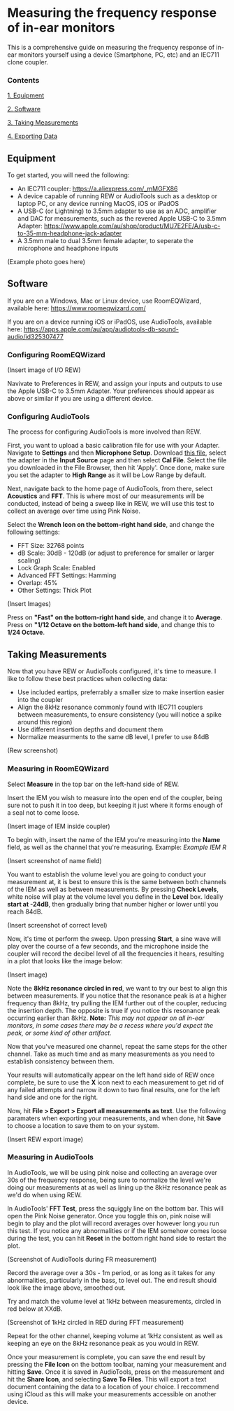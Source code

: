 <h1>Measuring the frequency response of in-ear monitors</h1>

This is a comprehensive guide on measuring the frequency response of in-ear monitors yourself using a device (Smartphone, PC, etc) and an IEC711 clone coupler. 

<h3>Contents</h3>

[1. Equipment](#Equipment)

[2. Software](#REW)

[3. Taking Measurements](#Measurements)

[4. Exporting Data](#Data)

<h2><a name="Eqipment">Equipment</h2></a>

To get started, you will need the following:

 - An IEC711 coupler: https://a.aliexpress.com/_mMGFX86
 - A device capable of running REW or AudioTools such as a desktop or laptop PC, or any device running MacOS, iOS or iPadOS
 - A USB-C (or Lightning) to 3.5mm adapter to use as an ADC, amplifier and DAC for measurements, such as the revered Apple USB-C to 3.5mm Adapter: https://www.apple.com/au/shop/product/MU7E2FE/A/usb-c-to-35-mm-headphone-jack-adapter
 - A 3.5mm male to dual 3.5mm female adapter, to seperate the microphone and headphone inputs

(Example photo goes here)

<h2><a name="Equipment">Software</h2></a>

If you are on a Windows, Mac or Linux device, use RoomEQWizard, available here: https://www.roomeqwizard.com/

If you are on a device running iOS or iPadOS, use AudioTools, available here: https://apps.apple.com/au/app/audiotools-db-sound-audio/id325307477

<h3>Configuring RoomEQWizard</h3>

(Insert image of I/O REW)

Navivate to Preferences in REW, and assign your inputs and outputs to use the Apple USB-C to 3.5mm Adapter. Your preferences should appear as above or similar if you are using a different device.

<h3>Configuring AudioTools</h3>

The process for configuring AudioTools is more involved than REW. 

First, you want to upload a basic calibration file for use with your Adapter. Navigate to <b>Settings</b> and then <b>Microphone Setup</b>. Download [this file](addlinkhere), select the adapter in the <b>Input Source</b> page and then select <b>Cal File</b>. Select the file you downloaded in the File Browser, then hit 'Apply'. Once done, make sure you set the adapter to <b>High Range</b> as it will be Low Range by default.

Next, navigate back to the home page of AudioTools, from there, select <b>Acoustics</b> and <b>FFT</b>. This is where most of our measurements will be conducted, instead of being a sweep like in REW, we will use this test to collect an average over time using Pink Noise.

Select the <b>Wrench Icon on the bottom-right hand side</b>, and change the following settings:
 - FFT Size: 32768 points
 - dB Scale: 30dB - 120dB (or adjust to preference for smaller or larger scaling)
 - Lock Graph Scale: Enabled
 - Advanced FFT Settings: Hamming
 - Overlap: 45%
 - Other Settings: Thick Plot

 (Insert Images)

 Press on <b>"Fast" on the bottom-right hand side</b>, and change it to <b>Average</b>. Press on <b>"1/12 Octave on the bottom-left hand side</b>, and change this to <b>1/24 Octave</b>.

 <a name="Measurements"><h2>Taking Measurements</h2></a> 

 Now that you have REW or AudioTools configured, it's time to measure. I like to follow these best practices when collecting data:
  - Use included eartips, preferrably a smaller size to make insertion easier into the coupler
  - Align the 8kHz resonance commonly found with IEC711 couplers between measurements, to ensure consistency (you will notice a spike around this region)
  - Use different insertion depths and document them
  - Normalize measurments to the same dB level, I prefer to use 84dB

(Rew screenshot)

<h3>Measuring in RoomEQWizard</h3>

Select <b>Measure</b> in the top bar on the left-hand side of REW.

Insert the IEM you wish to measure into the open end of the coupler, being sure not to push it in too deep, but keeping it just where it forms enough of a seal not to come loose.

(Insert image of IEM inside coupler)

To begin with, insert the name of the IEM you're measuring into the <b>Name</b> field, as well as the channel that you're measuring. Example: <i>Example IEM R</i>

(Insert screenshot of name field)

You want to establish the volume level you are going to conduct your measurement at, it is best to ensure this is the same between both channels of the IEM as well as between measurements. By pressing <b>Check Levels</b>, white noise will play at the volume level you define in the <b>Level</b> box. Ideally <b>start at -24dB</b>, then gradually bring that number higher or lower until you reach 84dB.

(Insert screenshot of correct level)

Now, it's time ot perform the sweep. Upon pressing <b>Start</b>, a sine wave will play over the course of a few seconds, and the microphone inside the coupler will record the decibel level of all the frequencies it hears, resulting in a plot that looks like the image below:

(Insert image)

Note the <b>8kHz resonance circled in red</b>, we want to try our best to align this between measurements. If you notice that the resonance peak is at a higher frequency than 8kHz, try pulling the IEM further out of the coupler, reducing the insertion depth. The opposite is true if you notice this resonance peak occurring earlier than 8kHz. <b>Note:</b> <i>This may not appear on all in-ear monitors, in some cases there may be a recess where you'd expect the peak, or some kind of other artifact.</i>

Now that you've measured one channel, repeat the same steps for the other channel. Take as much time and as many measurements as you need to establish consistency between them.

Your results will automatically appear on the left hand side of REW once complete, be sure to use the <b>X</b> icon next to each measurement to get rid of any failed attempts and narrow it down to two final results, one for the left hand side and one for the right.

Now, hit <b>File > Export > Export all measurements as text</b>. Use the following paramaters when exporting your measurements, and when done, hit <b>Save</b> to choose a location to save them to on your system.

(Insert REW export image)

<h3>Measuring in AudioTools</h3>

In AudioTools, we will be using pink noise and collecting an average over 30s of the frequency response, being sure to normalize the level we're doing our measurements at as well as lining up the 8kHz resonance peak as we'd do when using REW.

In AudioTools' <b>FFT Test</b>, press the squiggly line on the bottom bar. This will open the Pink Noise generator. Once you toggle this on, pink noise will begin to play and the plot will record averages over however long you run this test. If you notice any abnormalities or if the IEM somehow comes loose during the test, you can hit <b>Reset</b> in the bottom right hand side to restart the plot.

(Screenshot of AudioTools during FR measurement)

Record the average over a 30s - 1m period, or as long as it takes for any abnormalities, particularly in the bass, to level out. The end result should look like the image above, smoothed out. 

Try and match the volume level at 1kHz between measurements, circled in red below at XXdB.

(Screenshot of 1kHz circled in RED during FFT measurement)

Repeat for the other channel, keeping volume at 1kHz consistent as well as keeping an eye on the 8kHz resonance peak as you would in REW.

Once your measurement is complete, you can save the end result by pressing the <b>File Icon</b> on the bottom toolbar, naming your measurement and hitting <b>Save</b>. Once it is saved in AudioTools, press on the measurement and hit the <b>Share Icon</b>, and selecting <b>Save To Files</b>. This will export a text document containing the data to a location of your choice. I reccommend using iCloud as this will make your measurements accessible on another device.